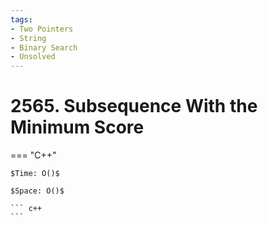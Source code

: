 ```yaml
---
tags:
- Two Pointers
- String
- Binary Search
- Unsolved
---
```



# 2565. Subsequence With the Minimum Score

=== "C++"

    $Time: O()$

    $Space: O()$

    ``` c++
    ```
